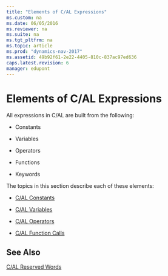 ```yaml
---
title: "Elements of C/AL Expressions"
ms.custom: na
ms.date: 06/05/2016
ms.reviewer: na
ms.suite: na
ms.tgt_pltfrm: na
ms.topic: article
ms.prod: "dynamics-nav-2017"
ms.assetid: 49b92f61-2e22-4405-810c-837ac97ed636
caps.latest.revision: 6
manager: edupont
---
```

# Elements of C/AL Expressions
All expressions in C/AL are built from the following:  

-   Constants  

-   Variables  

-   Operators  

-   Functions  

-   Keywords  

 The topics in this section describe each of these elements:  

-   [C/AL Constants](C-AL-Constants.md)  

-   [C/AL Variables](C-AL-Variables.md)  

-   [C/AL Operators](C-AL-Operators.md)  

-   [C/AL Function Calls](C-AL-Function-Calls.md)  

## See Also  
 [C/AL Reserved Words](C-AL-Reserved-Words.md)
